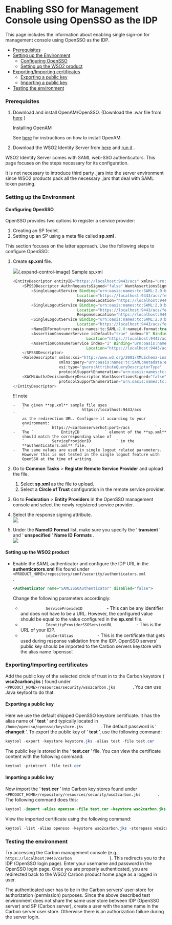 # Enabling SSO for Management Console using OpenSSO as the IDP

This page includes the information about enabling single sign-on for
management console using OpenSSO as the IDP.

-   [Prerequisites](#EnablingSSOforManagementConsoleusingOpenSSOastheIDP-Prerequisites)
-   [Setting up the
    Environment](#EnablingSSOforManagementConsoleusingOpenSSOastheIDP-SettinguptheEnvironment)
    -   [Configuring
        OpenSSO](#EnablingSSOforManagementConsoleusingOpenSSOastheIDP-ConfiguringOpenSSO)
    -   [Setting up the WSO2
        product](#EnablingSSOforManagementConsoleusingOpenSSOastheIDP-SettinguptheWSO2product)
-   [Exporting/Importing
    certificates](#EnablingSSOforManagementConsoleusingOpenSSOastheIDP-Exporting/Importingcertificates)
    -   [Exporting a public
        key](#EnablingSSOforManagementConsoleusingOpenSSOastheIDP-Exportingapublickey)
    -   [Importing a public
        key](#EnablingSSOforManagementConsoleusingOpenSSOastheIDP-Importingapublickey)
-   [Testing the
    environment](#EnablingSSOforManagementConsoleusingOpenSSOastheIDP-Testingtheenvironment)

### Prerequisites

1.  Download and install OpenAM/OpenSSO. (Download the .war file from
    [here](https://backstage.forgerock.com/downloads/) )

    Installing OpenAM

    See
    [here](https://backstage.forgerock.com/docs/openam/12/getting-started/#install-openam)
    for instructions on how to install OpenAM.

2.  Download the WSO2 Identity Server from
    [here](http://wso2.com/products/identity-server/) and [run
    it](https://docs.wso2.com/display/IS540/Running+the+Product) .

WSO2 Identity Server comes with SAML web-SSO authenticators. This page
focuses on the steps necessary for its configuration.

It is not necessary to introduce third party .jars into the server
environment since WSO2 products pack all the necessary .jars that deal
with SAML token parsing.

### Setting up the Environment

#### Configuring OpenSSO

OpenSSO provides two options to register a service provider:

1.  Creating an SP fedlet.
2.  Setting up an SP using a meta file called **sp.xml** .

This section focuses on the latter approach. Use the following steps to
configure OpenSSO:

1.  Create **sp.xml** file.

    ![](images/icons/grey_arrow_down.png){.expand-control-image} Sample
    sp.xml

    ``` java
    <EntityDescriptor entityID="https://localhost:9443/acs" xmlns="urn:oasis:names:tc:SAML:2.0:metadata">
        <SPSSODescriptor AuthnRequestsSigned="false" WantAssertionsSigned="false"  protocolSupportEnumeration="urn:oasis:names:tc:SAML:2.0:protocol">
            <SingleLogoutService Binding="urn:oasis:names:tc:SAML:2.0:bindings:HTTP-Redirect"
                                Location="https://localhost:9443/acs/fedletSloRedirect"
                                ResponseLocation="https://localhost:9443/acs/fedletSloRedirect"/>
            <SingleLogoutService Binding="urn:oasis:names:tc:SAML:2.0:bindings:HTTP-POST"
                                Location="https://localhost:9443/acs/fedletSloPOST"
                                ResponseLocation="https://localhost:9443/acs/fedletSloPOST"/>
            <SingleLogoutService Binding="urn:oasis:names:tc:SAML:2.0:bindings:SOAP"
                                Location="https://localhost:9443/acs/fedletSloSoap"/>
            <NameIDFormat>urn:oasis:names:tc:SAML:2.0:nameid-format:transient</NameIDFormat>
            <AssertionConsumerService isDefault="true" index="0" Binding="urn:oasis:names:tc:SAML:2.0:bindings:HTTP-POST"
                                    Location="https://localhost:9443/acs"/>
            <AssertionConsumerService index="1" Binding="urn:oasis:names:tc:SAML:2.0:bindings:HTTP-Artifact"
                                    Location="https://localhost:9443/acs"/>
        </SPSSODescriptor>
        <RoleDescriptor xmlns:xsi="http://www.w3.org/2001/XMLSchema-instance"
                        xmlns:query="urn:oasis:names:tc:SAML:metadata:ext:query"
                        xsi:type="query:AttributeQueryDescriptorType"
                        protocolSupportEnumeration="urn:oasis:names:tc:SAML:2.0:protocol"></RoleDescriptor>
        <XACMLAuthzDecisionQueryDescriptor WantAssertionsSigned="false"
                        protocolSupportEnumeration="urn:oasis:names:tc:SAML:2.0:protocol"></XACMLAuthzDecisionQueryDescriptor>
    </EntityDescriptor>
    ```

    !!! note
    
        -   The given **sp.xml** sample file uses
            `                         https://localhost:9443/acs                       `
            as the redirection URL. Configure it according to your
            environment:
            `            https://<carbonserverhot:port>/acs           ` .
        -   The `            EntityID           ` element of the **sp.xml**
            should match the corresponding value of
            `            ServiceProviderID           ` in the
            **authenticators.xml** file.
        -   The same values are used in single logout related parameters.
            However this is not tested in the single logout feature with
            OpenSSO at the time of writing.
    

2.  Go to **Common Tasks** \> **Register Remote Service Provider** and
    upload the file.  
    1.  Select **sp.xml** as the file to upload.
    2.  Select a **Circle of Trust** configuration in the remote service
        provider.
3.  Go to **Federation** \> **Entity Providers** in the OpenSSO
    management console and select the newly registered service provider.
4.  Select the response signing attribute.  
    ![](attachments/103331279/103331280.png)
5.  Under the **NameID** **Format** list, make sure you specify the ‘
    **transient** ’ and ‘ **unspecified** ’ **Name ID** **Formats** .  
    ![](attachments/103331279/103331281.png)

#### Setting up the WSO2 product

-   Enable the SAML authenticator and configure the IDP URL in the
    **authenticators.xml** file found under
    `           <PRODUCT_HOME>/repository/conf/security/authenticators.xml          `
    .

    ``` xml
    <Authenticator name="SAML2SSOAuthenticator" disabled="false">
    ```

    Change the following parameters accordingly:

    -   `            ServiceProvideID           ` - This can be any
        identifier and does not have to be a URL. However, the
        configured value should be equal to the value configured in the
        **sp.xml** file.
    -   `            IdentityProviderSSOServiceURL           ` - This is
        the URL of your IDP.
    -   `            idpCertAlias           ` - This is the certificate
        that gets used during response validation from the IDP. OpenSSO
        servers’ public key should be imported to the Carbon servers
        keystore with the alias name ‘opensso’.

### Exporting/Importing certificates

Add the public key of the selected circle of trust in to the Carbon
keystore ( **wso2carbon.jks** ) found under
`         <PRODUCT_HOME>/resources/security/wso2carbon.jks        ` .
You can use Java keytool to do that.

#### Exporting a public key

Here we use the default shipped OpenSSO keystore certificate. It has the
alias name of ‘ **test** ’ and typically located in
`         /home/opensso/opensso/keystore.jks        ` . The default
password is ‘ **changeit** ’. To export the public key of ‘ **test** ’,
use the following command:

``` java
keytool -export -keystore keystore.jks -alias test -file test.cer
```

The public key is stored in the ‘ **test.cer** ’ file. You can view the
certificate content with the following command:

``` java
keytool -printcert -file test.cer
```

#### Importing a public key

Now import the ‘ **test.cer** ’ into Carbon key stores found under
`         <PRODUCT_HOME>/repository/resources/security/wso2carbon.jks        `
. The following command does this:

``` java
keytool -import -alias opensso -file test.cer -keystore wso2carbon.jks
```

View the imported certificate using the following command:

``` java
keytool -list -alias opensso -keystore wso2carbon.jks -storepass wso2carbon
```

### Testing the environment

Try accessing the Carbon management console (e.g.,
`                   https://localhost:9443/carbon                 ` ).
This redirects you to the IDP (OpenSSO login page). Enter your username
and password in the OpenSSO login page. Once you are properly
authenticated, you are redirected back to the WSO2 Carbon product home
page as a logged in user.

The authenticated user has to be in the Carbon servers’ user-store for
authorization (permission) purposes. Since the above described test
environment does not share the same user store between IDP (OpenSSO
server) and SP (Carbon server), create a user with the same name in the
Carbon server user store. Otherwise there is an authorization failure
during the server login.
